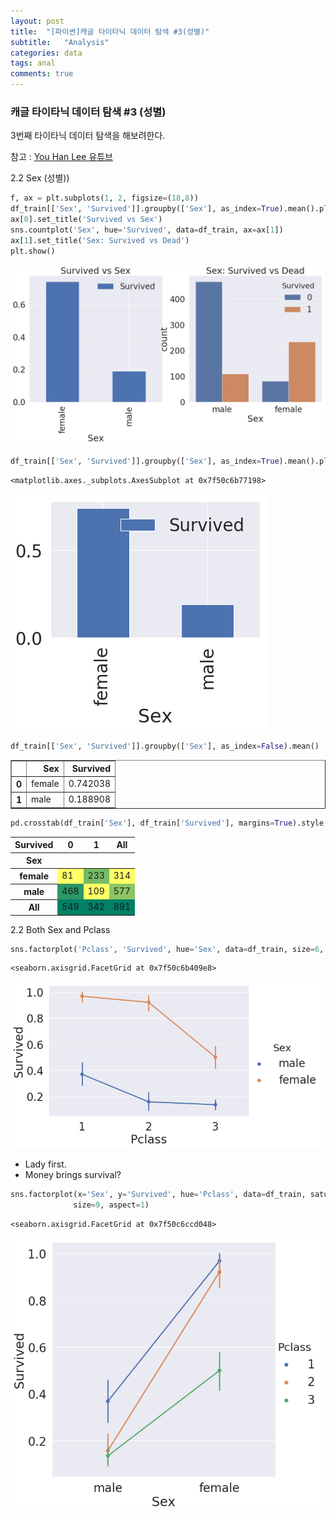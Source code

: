 ```yaml
---
layout: post
title:  "[파이썬]캐글 타이타닉 데이터 탐색 #3(성별)"
subtitle:   "Analysis"
categories: data
tags: anal
comments: true
---
```


### 캐글 타이타닉 데이터 탐색 #3 (성별)
3번째 타이타닉 데이터 탐색을 해보려한다.

참고 : [You Han Lee 유튜브](https://www.youtube.com/watch?v=-v42Y-r9VqE&list=PLC_wC_PMBL5MnqmgTLqDgu4tO8mrQakuF&index=3)



2.2 Sex (성별))


```python
f, ax = plt.subplots(1, 2, figsize=(18,8))
df_train[['Sex', 'Survived']].groupby(['Sex'], as_index=True).mean().plot.bar(ax=ax[0])
ax[0].set_title('Survived vs Sex')
sns.countplot('Sex', hue='Survived', data=df_train, ax=ax[1])
ax[1].set_title('Sex: Survived vs Dead')
plt.show()
```


![png](/assets/img/post_img/My_first_data_analysis_for_titanic_files/My_first_data_analysis_for_titanic_24_0.png)



```python
df_train[['Sex', 'Survived']].groupby(['Sex'], as_index=True).mean().plot.bar()
```




    <matplotlib.axes._subplots.AxesSubplot at 0x7f50c6b77198>




![png](/assets/img/post_img/My_first_data_analysis_for_titanic_files/My_first_data_analysis_for_titanic_25_1.png)



```python
df_train[['Sex', 'Survived']].groupby(['Sex'], as_index=False).mean()
```




<div>
<style scoped>
    .dataframe tbody tr th:only-of-type {
        vertical-align: middle;
    }

    .dataframe tbody tr th {
        vertical-align: top;
    }

    .dataframe thead th {
        text-align: right;
    }
</style>
<table border="1" class="dataframe">
  <thead>
    <tr style="text-align: right;">
      <th></th>
      <th>Sex</th>
      <th>Survived</th>
    </tr>
  </thead>
  <tbody>
    <tr>
      <th>0</th>
      <td>female</td>
      <td>0.742038</td>
    </tr>
    <tr>
      <th>1</th>
      <td>male</td>
      <td>0.188908</td>
    </tr>
  </tbody>
</table>
</div>




```python
pd.crosstab(df_train['Sex'], df_train['Survived'], margins=True).style.background_gradient(cmap='summer_r')
```




<style  type="text/css" >
    #T_4ca5cf7a_ae25_11e9_8c65_1b5ba89e4749row0_col0 {
            background-color:  #ffff66;
        }    #T_4ca5cf7a_ae25_11e9_8c65_1b5ba89e4749row0_col1 {
            background-color:  #77bb66;
        }    #T_4ca5cf7a_ae25_11e9_8c65_1b5ba89e4749row0_col2 {
            background-color:  #ffff66;
        }    #T_4ca5cf7a_ae25_11e9_8c65_1b5ba89e4749row1_col0 {
            background-color:  #2c9666;
        }    #T_4ca5cf7a_ae25_11e9_8c65_1b5ba89e4749row1_col1 {
            background-color:  #ffff66;
        }    #T_4ca5cf7a_ae25_11e9_8c65_1b5ba89e4749row1_col2 {
            background-color:  #8bc566;
        }    #T_4ca5cf7a_ae25_11e9_8c65_1b5ba89e4749row2_col0 {
            background-color:  #008066;
        }    #T_4ca5cf7a_ae25_11e9_8c65_1b5ba89e4749row2_col1 {
            background-color:  #008066;
        }    #T_4ca5cf7a_ae25_11e9_8c65_1b5ba89e4749row2_col2 {
            background-color:  #008066;
        }</style>  
<table id="T_4ca5cf7a_ae25_11e9_8c65_1b5ba89e4749" > 
<thead>    <tr> 
        <th class="index_name level0" >Survived</th> 
        <th class="col_heading level0 col0" >0</th> 
        <th class="col_heading level0 col1" >1</th> 
        <th class="col_heading level0 col2" >All</th> 
    </tr>    <tr> 
        <th class="index_name level0" >Sex</th> 
        <th class="blank" ></th> 
        <th class="blank" ></th> 
        <th class="blank" ></th> 
    </tr></thead> 
<tbody>    <tr> 
        <th id="T_4ca5cf7a_ae25_11e9_8c65_1b5ba89e4749level0_row0" class="row_heading level0 row0" >female</th> 
        <td id="T_4ca5cf7a_ae25_11e9_8c65_1b5ba89e4749row0_col0" class="data row0 col0" >81</td> 
        <td id="T_4ca5cf7a_ae25_11e9_8c65_1b5ba89e4749row0_col1" class="data row0 col1" >233</td> 
        <td id="T_4ca5cf7a_ae25_11e9_8c65_1b5ba89e4749row0_col2" class="data row0 col2" >314</td> 
    </tr>    <tr> 
        <th id="T_4ca5cf7a_ae25_11e9_8c65_1b5ba89e4749level0_row1" class="row_heading level0 row1" >male</th> 
        <td id="T_4ca5cf7a_ae25_11e9_8c65_1b5ba89e4749row1_col0" class="data row1 col0" >468</td> 
        <td id="T_4ca5cf7a_ae25_11e9_8c65_1b5ba89e4749row1_col1" class="data row1 col1" >109</td> 
        <td id="T_4ca5cf7a_ae25_11e9_8c65_1b5ba89e4749row1_col2" class="data row1 col2" >577</td> 
    </tr>    <tr> 
        <th id="T_4ca5cf7a_ae25_11e9_8c65_1b5ba89e4749level0_row2" class="row_heading level0 row2" >All</th> 
        <td id="T_4ca5cf7a_ae25_11e9_8c65_1b5ba89e4749row2_col0" class="data row2 col0" >549</td> 
        <td id="T_4ca5cf7a_ae25_11e9_8c65_1b5ba89e4749row2_col1" class="data row2 col1" >342</td> 
        <td id="T_4ca5cf7a_ae25_11e9_8c65_1b5ba89e4749row2_col2" class="data row2 col2" >891</td> 
    </tr></tbody> 
</table> 



2.2 Both Sex and Pclass


```python
sns.factorplot('Pclass', 'Survived', hue='Sex', data=df_train, size=6, aspect=1.5)
```




    <seaborn.axisgrid.FacetGrid at 0x7f50c6b409e8>




![png](/assets/img/post_img/My_first_data_analysis_for_titanic_files/My_first_data_analysis_for_titanic_29_1.png)


- Lady first.
- Money brings survival?


```python
sns.factorplot(x='Sex', y='Survived', hue='Pclass', data=df_train, saturation=5,
              size=9, aspect=1)
```




    <seaborn.axisgrid.FacetGrid at 0x7f50c6ccd048>




![png](/assets/img/post_img/My_first_data_analysis_for_titanic_files/My_first_data_analysis_for_titanic_31_1.png)



